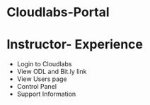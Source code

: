 # Cloudlabs-Portal

# Instructor- Experience




* Login to Cloudlabs
* View ODL and Bit.ly link
* View Users page
* Control Panel
* Support Information
